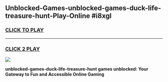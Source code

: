 
## Unblocked-Games-unblocked-games-duck-life-treasure-hunt-Play-Online #i8xgl
<h3>
<a href="https://news.freeplayer.one?title=unblocked-games-duck-life-treasure-hunt&ref=3">CLICK TO PLAY</a></h3>
<hr>

<h3>
<a href="https://news.freeplayer.one?title=unblocked-games-duck-life-treasure-hunt&ref=3">CLICK 2 PLAY</a>
  
</h3>

<a href="https://news.freeplayer.one?title=unblocked-games-duck-life-treasure-hunt&ref=3"><img src="https://clearcache.store/games.png"></a>


**unblocked-games-duck-life-treasure-hunt games unblocked: Your Gateway to Fun and Accessible Online Gaming**
